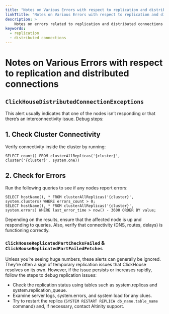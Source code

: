 ```yaml
---
title: "Notes on Various Errors with respect to replication and distributed connections"
linkTtitle: "Notes on Various Errors with respect to replication and distributed connections"
description: >
    Notes on errors related to replication and distributed connections
keywords: 
  - replication 
  - distributed connections
---
```

# Notes on Various Errors with respect to replication and distributed connections

## `ClickHouseDistributedConnectionExceptions`

This alert usually indicates that one of the nodes isn’t responding or that there’s an interconnectivity issue. Debug steps:

## 1. Check Cluster Connectivity
Verify connectivity inside the cluster by running: 
```
SELECT count() FROM clusterAllReplicas('{cluster}', cluster('{cluster}', system.one))
```

## 2. Check for Errors
Run the following queries to see if any nodes report errors: 

```
SELECT hostName(), * FROM clusterAllReplicas('{cluster}', system.clusters) WHERE errors_count > 0;
SELECT hostName(), * FROM clusterAllReplicas('{cluster}', system.errors) WHERE last_error_time > now() - 3600 ORDER BY value;
```

 Depending on the results, ensure that the affected node is up and responding to queries. Also, verify that connectivity (DNS, routes, delays) is functioning correctly.

### `ClickHouseReplicatedPartChecksFailed` & `ClickHouseReplicatedPartFailedFetches`

Unless you’re seeing huge numbers, these alerts can generally be ignored. They’re often a sign of temporary replication issues that ClickHouse resolves on its own. However, if the issue persists or increases rapidly, follow the steps to debug replication issues:

* Check the replication status using tables such as system.replicas and system.replication_queue.
* Examine server logs, system.errors, and system load for any clues.
* Try to restart the replica  (`SYSTEM RESTART REPLICA db_name.table_name` command) and, if necessary, contact Altinity support.
